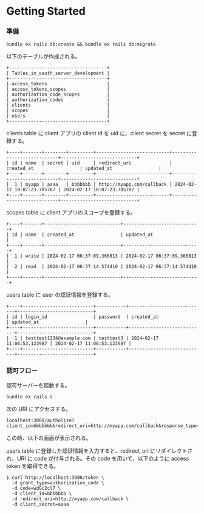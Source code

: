# Getting Started


### 準備
```
bundle ex rails db:create && bundle ex rails db:migrate
```

以下のテーブルが作成される。
```
+------------------------------------+
| Tables_in_oauth_server_development |
+------------------------------------+
| access_tokens                      |
| access_tokens_scopes               |
| authorization_code_scopes          |
| authorization_codes                |
| clients                            |
| scopes                             |
| users                              |
+------------------------------------+
```

clients table に client アプリの client id を uid に、client secret を secret に登録する。
```
+----+-------+--------+---------+---------------------------+----------------------------+----------------------------+
| id | name  | secret | uid     | redirect_uri              | created_at                 | updated_at                 |
+----+-------+--------+---------+---------------------------+----------------------------+----------------------------+
|  1 | myapp | aaaa   | bbbbbbb | http://myapp.com/callback | 2024-02-17 10:07:23.705787 | 2024-02-17 10:07:23.705787 |
+----+-------+--------+---------+---------------------------+----------------------------+----------------------------+
```


scopes table に client アプリのスコープを登録する。
```
+----+-------+----------------------------+----------------------------+
| id | name  | created_at                 | updated_at                 |
+----+-------+----------------------------+----------------------------+
|  1 | write | 2024-02-17 06:37:09.366813 | 2024-02-17 06:37:09.366813 |
|  2 | read  | 2024-02-17 06:37:14.574410 | 2024-02-17 06:37:14.574410 |
+----+-------+----------------------------+----------------------------+
```

users table に user の認証情報を登録する。
```
+----+--------------------------+-----------+----------------------------+----------------------------+
| id | login_id                 | password  | created_at                 | updated_at                 |
+----+--------------------------+-----------+----------------------------+----------------------------+
|  1 | testtest1234@example.com | testtest3 | 2024-02-17 11:06:53.123987 | 2024-02-17 11:06:53.123987 |
+----+--------------------------+-----------+----------------------------+----------------------------+
```

### 認可フロー
認可サーバーを起動する。
```
bundle ex rails s
```

次の URI にアクセスする。
```
localhost:3000/autholize?client_id=bbbbbbb&redirect_uri=http://myapp.com/callback&response_type=code&state=ccc&scope=read
````

この時、以下の画面が表示される。


users table に登録した認証情報を入力すると、redirect_uri にリダイレクトされ、URI に code が付与される。その code を用いて、以下のように access token を取得できる。

```
❯ curl http://localhost:3000/token \
  -d grant_type=authorization_code \
  -d code=wdGc2cl7 \
  -d client_id=bbbbbbb \
  -d redirect_uri=http://myapp.com/callback \
  -d client_secret=aaaa

```
